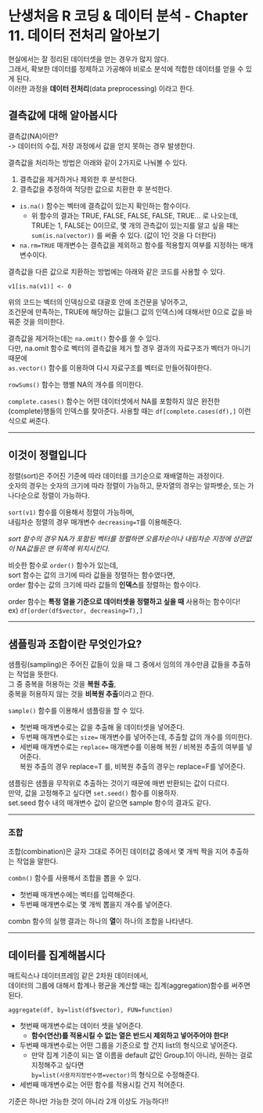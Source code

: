 # 난생처음 R 코딩 & 데이터 분석 - Chapter 11. 데이터 전처리 알아보기

현실에서는 잘 정리된 데이터셋을 얻는 경우가 많지 않다.  
그래서, 확보한 데이터를 정제하고 가공해야 비로소 분석에 적합한 데이터를 얻을 수 있게 된다.  
이러한 과정을 **데이터 전처리**(data preprocessing) 이라고 한다. 

## 결측값에 대해 알아봅시다

결측값(NA)이란?  
-> 데이터의 수집, 저장 과정에서 값을 얻지 못하는 경우 발생한다.  

결측값을 처리하는 방법은 아래와 같이 2가지로 나눠볼 수 있다.  

1. 결측값을 제거하거나 제외한 후 분석한다.
2. 결측값을 추정하여 적당한 값으로 치환한 후 분석한다. 

- `is.na()` 함수는 벡터에 결측값이 있는지 확인하는 함수이다.
    - 위 함수의 결과는 TRUE, FALSE, FALSE, FALSE, TRUE... 로 나오는데,  
    TRUE는 1, FALSE는 0이므로, 몇 개의 관측값이 있는지를 알고 싶을 때는  
    `sum(is.na(vector))` 를 써줄 수 있다. (값이 1인 것을 다 더한다)
- `na.rm=TRUE` 매개변수는 결측값을 제외하고 함수를 적용할지 여부를 지정하는 매개변수이다. 

결측값을 다른 값으로 치환하는 방법에는 아래와 같은 코드를 사용할 수 있다.   

`v1[is.na(v1)] <- 0`

위의 코드는 벡터의 인덱싱으로 대괄호 안에 조건문을 넣어주고,  
조건문에 만족하는, TRUE에 해당하는 값들(그 값의 인덱스)에 대해서만 0으로 값을 바꿔준 것을 의미한다.  

결측값을 제거하는데는 `na.omit()` 함수를 쓸 수 있다.  
다만, na.omit 함수로 벡터의 결측값을 제거 할 경우 결과의 자료구조가 벡터가 아니기 때문에  
`as.vector()` 함수를 이용하여 다시 자료구조를 벡터로 만들어줘야한다.  

`rowSums()` 함수는 행별 NA의 개수를 의미한다.  

`complete.cases()` 함수는 어떤 데이터셋에서 NA를 포함하지 않은 완전한(complete)행들의 인덱스를 찾아준다. 사용할 때는 `df[complete.cases(df),]` 이런식으로 써준다. 

---

## 이것이 정렬입니다

정렬(sort)은 주어진 기준에 따라 데이터를 크기순으로 재배열하는 과정이다.   
숫자의 경우는 숫자의 크기에 따라 정렬이 가능하고, 문자열의 경우는 알파벳순, 또는 가나다순으로 정렬이 가능하다.  

`sort(v1)` 함수를 이용해서 정렬이 가능하며,  
내림차순 정렬의 경우 매개변수 `decreasing=T`를 이용해준다.  

*sort 함수의 경우 NA가 포함된 벡터를 정렬하면 오름차순이나 내림차순 지정에 상관없이 NA값들은 맨 뒤쪽에 위치시킨다.*  

비슷한 함수로 `order()` 함수가 있는데,  
sort 함수는 값의 크기에 따라 값들을 정렬하는 함수였다면,  
order 함수는 값의 크기에 따라 값들의 **인덱스**를 정렬하는 함수이다.  

order 함수는 **특정 열을 기준으로 데이터셋을 정렬하고 싶을 때** 사용하는 함수이다!  
ex) `df[order(df$vector, decreasing=T),]`

---

## 샘플링과 조합이란 무엇인가요?

샘플링(sampling)은 주어진 값들이 있을 때 그 중에서 임의의 개수만큼 값들을 추출하는 작업을 뜻한다.  
그 중 중복을 허용하는 것을 **복원 추출**,  
중복을 허용하지 않는 것을 **비복원 추출**이라고 한다.  

`sample()` 함수를 이용해서 샘플링을 할 수 있다. 
- 첫번째 매개변수로는 값을 추출해 올 데이터셋을 넣어준다. 
- 두번째 매개변수로는 `size=` 매개변수를 넣어주는데, 추출할 값의 개수를 의미한다. 
- 세번째 매개변수로는 `replace=` 매개변수를 이용해 복원 / 비복원 추출의 여부를 넣어준다.  
복원 추출의 경우 replace=T 를, 비복원 추출의 경우는 replace=F를 넣어준다. 

샘플링은 샘플을 무작위로 추출하는 것이기 때문에 매번 반환되는 값이 다르다.  
만약, 값을 고정해주고 싶다면 `set.seed()` 함수를 이용하자.  
set.seed 함수 내의 매개변수 값이 같으면 sample 함수의 결과도 같다. 

---

### 조합

조합(combination)은 글자 그대로 주어진 데이터값 중에서 몇 개씩 짝을 지어 추출하는 작업을 말한다.  

`combn()` 함수를 사용해서 조합을 뽑을 수 있다. 
- 첫번째 매개변수에는 벡터를 입력해준다.
- 두번째 매개변수로는 몇 개씩 뽑을지 개수를 넣어준다.

combn 함수의 실행 결과는 하나의 **열**이 하나의 조합을 나타낸다.  

---

## 데이터를 집계해봅시다

매트릭스나 데이터프레임 같은 2차원 데이터에서,  
데이터의 그룹에 대해서 합계나 평균을 계산할 때는 집계(aggregation)함수를 써주면 된다.  

`aggregate(df, by=list(df$vector), FUN=function)` 

- 첫번째 매개변수로는 데이터 셋을 넣어준다.
    - **함수(연산)를 적용시킬 수 없는 열은 반드시 제외하고 넣어주어야 한다!**
- 두번째 매개변수로는 어떤 그룹을 기준으로 할 건지 list의 형식으로 넣어준다. 
    - 만약 집계 기준이 되는 열 이름을 default 값인 Group.1이 아니라, 원하는 걸로 지정해주고 싶다면  
    `by=list(사용자지정번수명=vector)`의 형식으로 수정해준다.
- 세번째 매개변수로는 어떤 함수를 적용시킬 건지 적어준다.

기준은 하나만 가능한 것이 아니라 2개 이상도 가능하다!!



